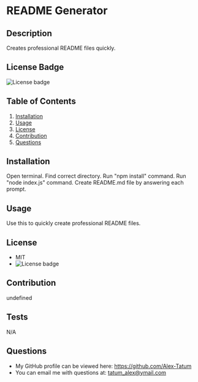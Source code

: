 # README Generator

  ## Description
  Creates professional README files quickly.
  ## License Badge
  ![License badge](https://img.shields.io/badge/license-MIT-green)
  ## Table of Contents
  1. [Installation](#Installation)
  2. [Usage](#Usage)
  3. [License](#License)
  4. [Contribution](#Contribution)
  5. [Questions](#Questions)
  ## Installation
  Open terminal. Find correct directory. Run "npm install" command. Run "node index.js" command. Create README.md file by answering each prompt.
  ## Usage
  Use this to quickly create professional README files.
  ## License
  * MIT
  * ![License badge](https://img.shields.io/badge/license-MIT-green)
  ## Contribution
  undefined
  ## Tests
  N/A
  ## Questions
  * My GitHub profile can be viewed here: https://github.com/Alex-Tatum
  * You can email me with questions at: tatum_alex@ymail.com